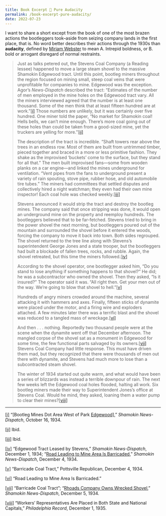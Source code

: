 ```yaml
---
title: Book Excerpt 🧨 Pure Audacity
permalink: /book-excerpt-pure-audacity/
date: 2022-07-23
---
```


I want to share a short except from the book of one of the most  brazen actions the bootleggers took–aside from seizing company lands in  the first place, that is. No word better describes their actions through the 1930s than **audacity**, defined by [Miriam Webster](https://www.merriam-webster.com/dictionary/audacious) to mean A. Intrepid boldness, or  B. bold or arrogant disregard of normal restraints. 

> Just as talks petered out, the Stevens Coal Company (a Reading lessee)  happened to move a large steam shovel to the massive Shamokin Edgewood  tract. Until this point, bootleg miners throughout the region focused on mining small, steep coal veins that were unprofitable for companies to  mine. Edgewood was the exception. Agor’s *News-Dispatch*  described the tract: “Estimates of the number of men employed in the  mine holes on the Edgewood tract vary. All the miners interviewed agreed that the number is at least one thousand. Some of the men think that at least fifteen hundred are at work.”[[i\]](https://www.bootlegcoal.com/book-excerpt-pure-audacity/#_edn1) Those numbers are unlikely, but it was certainly over five hundred. One miner told the paper, “No market for Shamokin coal! Hells bells, we  can’t mine enough. There’s more coal going out of these holes than could be taken from a good-sized mine, yet the truckers are yelling for  more.”[[ii\]](https://www.bootlegcoal.com/book-excerpt-pure-audacity/#_edn2)
>
> The description of the tract is incredible. “Shaft towers rear above the  trees in an endless row. Most of them are built from untrimmed timber,  pieced together and braced in a more or less primitive fashion. They  shake as the improvised ‘buckets’ come to the surface, but they stand  for all that.” The men built improvised fans—some from wooden planks on a car engine—and linked the mines underground for ventilation. “Vent  pipes from the fans to underground present a variety of rain spouting,  stove pipe, rubber hose, and old automobile tire tubes.” The miners had  committees that settled disputes and collectively hired a night  watchman; they even had their own mine inspector! Each coal hole was  checked weekly.[[iii\]](https://www.bootlegcoal.com/book-excerpt-pure-audacity/#_edn3)
>
> Stevens announced it would strip the tract and destroy the bootleg mines. The  company said that once stripping was done, it would open an underground  mine on the property and reemploy hundreds. The bootleggers believed  that to be far-fetched. Stevens tried to bring in the power shovel the  next morning, but bootleggers poured out of the mountain and surrounded  the shovel before it entered the woods, forcing the company to move it  back into town. Both sides regrouped. The shovel returned to the tree  line along with Stevens’s superintendent George Jones and a state  trooper, but the bootleggers had built a blockade of fallen trees,  rocks, and rubble. Again, the shovel retreated, but this time the miners followed.[[iv\]](https://www.bootlegcoal.com/book-excerpt-pure-audacity/#_edn4)
>
> According to the shovel operator, one bootlegger asked him, “Do you stand to lose anything if something happens to that shovel?” He did; he was a  subcontractor who owned the shovel. Then they asked, “Is it insured?”  The operator said it was. “All right then. Get your men out of the way.  We’re going to blow that shovel to hell.”[[v\]](https://www.bootlegcoal.com/book-excerpt-pure-audacity/#_edn5)
>
> Hundreds of angry miners crowded around the machine, several attacking it with  hammers and axes. Finally, fifteen sticks of dynamite were placed under  the motor, and a firing wire and exploders attached. A few minutes later there was a terrific blast and the shovel was reduced to a tangled mass of wreckage.[[vi\]](https://www.bootlegcoal.com/book-excerpt-pure-audacity/#_edn6)
>
> And then . . . nothing. Reportedly two thousand people were at the scene  when the dynamite went off that December afternoon. The mangled corpse  of the shovel sat as a monument in Edgewood for some time, the few  functional parts salvaged by its owners.[[vii\]](https://www.bootlegcoal.com/book-excerpt-pure-audacity/#_edn7) Stevens Coal Company had little response. This must have driven them  mad, but they recognized that there were thousands of men out there with dynamite, and Stevens had much more to lose than a subcontracted steam  shovel.
>
> The winter of 1934 started out quite warm, and what would  have been a series of blizzards was instead a terrible downpour of rain. The next few weeks left the Edgewood coal holes flooded, halting all  work. Six bootleg miners made their way to Superintendent Jones’s office at Stevens Coal. Would he mind, they asked, loaning them a water pump  to clear their mines?[[viii\]](https://www.bootlegcoal.com/book-excerpt-pure-audacity/#_edn8)

------

[[i\]](https://www.bootlegcoal.com/book-excerpt-pure-audacity/#_ednref1) “[Bootleg Mines Dot Area West of Park [Edgewood\]](https://www.newspapers.com/clip/2140101/shamokin-news-dispatch/),” *Shamokin News-Dispatch*, October 16, 1934.

[[ii\]](https://www.bootlegcoal.com/book-excerpt-pure-audacity/#_ednref2) Ibid.

[[iii\]](https://www.bootlegcoal.com/book-excerpt-pure-audacity/#_ednref3) Ibid.

[[iv\]](https://www.bootlegcoal.com/book-excerpt-pure-audacity/#_ednref4) “Edgewood Tract Leased by Stevens,” *Shamokin News-Dispatch*, December 1, 1934; “[Road Leading to Mine Area Is Barricaded](https://www.newspapers.com/clip/16222602/shamokin-news-dispatch/),” *Shamokin News-Dispatch*, December 4, 1934.

[[v\]](https://www.bootlegcoal.com/book-excerpt-pure-audacity/#_ednref5) “Barricade Coal Tract,” Pottsville Republican, December 4, 1934.

[[vi\]](https://www.bootlegcoal.com/book-excerpt-pure-audacity/#_ednref6) “Road Leading to Mine Area Is Barricaded.”

[[vii\]](https://www.bootlegcoal.com/book-excerpt-pure-audacity/#_ednref7) “Barricade Coal Tract”; “[Rhoads Company Owns Wrecked Shovel](https://www.newspapers.com/clip/16222638/shamokin-news-dispatch/),” *Shamokin News-Dispatch*, December 5, 1934.

[[viii\]](https://www.bootlegcoal.com/book-excerpt-pure-audacity/#_ednref8) “Workers’ Representatives Are Placed in Both State and National Capitals,” *Philadelphia Record*, December 1, 1935.